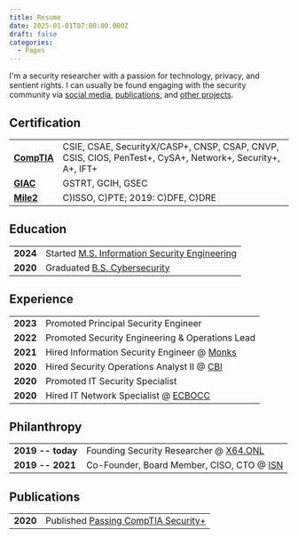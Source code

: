 ```yaml
---
title: Resume
date: 2025-01-01T07:00:00.000Z
draft: false
categories:
  - Pages
---
```


I'm a security researcher with a passion for technology, privacy, and sentient rights. I can usually be found engaging with the security community via [social media](https://www.linkedin.com/in/dcyfr), [publications](https://x64.onl/author/drew), and [other projects](https://cyberdrew.onl).

## Certification
|||
|:-|:-|
| **[CompTIA](https://www.comptia.org/)** | CSIE, CSAE, SecurityX/CASP+, CNSP, CSAP, CNVP, CSIS, CIOS, PenTest+, CySA+, Network+, Security+, A+, IFT+ |
| **[GIAC](https://www.giac.org/)** | GSTRT, GCIH, GSEC |
| **[Mile2](https://mile2.com/)** | C)ISSO, C)PTE; 2019: C)DFE, C)DRE |

## Education
|||
|:-|:-|
| **2024** | Started [M.S. Information Security Engineering](https://www.sans.edu/cyber-security-programs/masters-degree/) |
| **2020** | Graduated [B.S. Cybersecurity](https://www.pensacolastate.edu/academic-programs/cysc-bas/) |

## Experience
|||
|:-|:-|
| **2023** | Promoted Principal Security Engineer |
| **2022** | Promoted Security Engineering & Operations Lead |
| **2021** | Hired Information Security Engineer @ [Monks](https://monks.com) |
| **2020** | Hired Security Operations Analyst II @ [CBI](https://convergetp.com/our-story/cbi/) |
| **2020** | Promoted IT Security Specialist |
| **2020** | Hired IT Network Specialist @ [ECBOCC](https://myescambia.com/elected-officials/commissioners) |

## Philanthropy
|||
|:-|:-|
| **2019 -- today** | Founding Security Researcher @ [X64.ONL](https://x64.onl) |
| **2019 -- 2021** | Co-Founder, Board Member, CISO, CTO @ [ISN](https://web.archive.org/web/20221229061735/https://infosec.us.org/) |

## Publications
|||
|:-|:-|
| **2020** | Published [Passing CompTIA Security+](https://x64.onl/writeup/passing-comptia-security-plus/) |